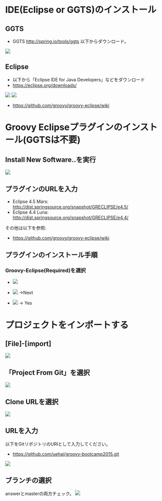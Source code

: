 # IDE(Eclipse or GGTS)のインストール

## GGTS
- GGTS http://spring.io/tools/ggts
以下からダウンロード。
<img src="images/image13.png" />

## Eclipse
- 以下から「Eclipse IDE for Java Developers」などをダウンロード
 - https://eclipse.org/downloads/
  <img src="images/image1.png" />
  <img src="images/image2.png" />
  
 - https://github.com/groovy/groovy-eclipse/wiki

# Groovy Eclipseプラグインのインストール(GGTSは不要)
## Install New Software..を実行
  <img src="images/image4.png" />

## プラグインのURLを入力

- Eclipse 4.5 Mars: http://dist.springsource.org/snapshot/GRECLIPSE/e4.5/
- Eclipse 4.4 Luna: http://dist.springsource.org/snapshot/GRECLIPSE/e4.4/

その他は以下を参照:

- https://github.com/groovy/groovy-eclipse/wiki

## プラグインのインストール手順

###  Groovy-Eclipse(Required)を選択
- <img src="images/image5.png" />

- <img src="images/image6.png" /> ->Next
  
- <img src="images/image7.png" /> -> Yes
  
# プロジェクトをインポートする

## [File]-[import]

<img src="images/image8.png" />

## 「Project From Git」を選択

<img src="images/image9.png" />

## Clone URLを選択
<img src="images/image10.png" />

## URLを入力
以下をGitリポジトリのURIとして入力してください。

- https://github.com/uehaj/groovy-bootcamp2015.git

<img src="images/image11.png" />

## ブランチの選択
answerとmasterの両方チェック。
<img src="images/image12.png" />

